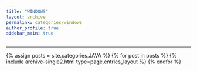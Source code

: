 ```yaml
---
title: "WINDOWS"
layout: archive
permalink: categories/windows
author_profile: true
sidebar_main: true
---
```


<!-- 공백이 포함되어 있는 카테고리 이름의 경우 site.categories['a b c'] 이런식으로! -->

***

{% assign posts = site.categories.JAVA %}
{% for post in posts %} {% include archive-single2.html type=page.entries_layout %} {% endfor %}
